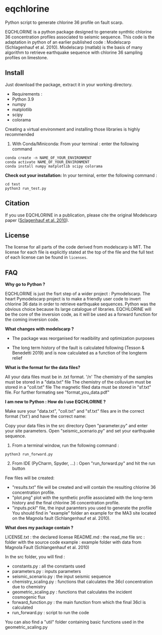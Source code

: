# eqchlorine
Python script to generate chlorine 36 profile on fault scarp.

EQCHLORINE is a python package designed to generate synthtic chlorine 36 concentration profiles associated to seismic sequence.
This code is the adaptation in python of an earlier published code : Modelscarp (Schlagenhauf et al. 2010).
Modelscarp (matlab) is the basis of many algorithm to retrieve earthquake sequence 
with chlorine 36 sampling profiles on limestone. 

Install
-------
Just download the package, extract it in your working directory.
- Requirements :
- Python 3.9
- numpy
- matplotlib
- scipy
- colorama

Creating a virtual environment and installing those libraries is highly recommended

1) With Conda/Miniconda: 
From your terminal : enter the following command

```
conda create -n NAME_OF_YOUR_ENVIRONMENT
conda activate NAME_OF_YOUR_ENVIRONMENT
conda install numpy matplotlib scipy colorama
```
**Check out your installation:**
In your terminal, enter the following command :
```
cd test
python3 run_test.py
```

Citation
--------

If you use EQCHLORINE in a publication, please cite the original Modelscarp paper ([Sclagenhauf et al.
2010](https://doi.org/10.1111/j.1365-246X.2010.04622.x)).


License
-------

The license for all parts of the code derived from modelscarp is
MIT. The license for each file is explicitly stated at
the top of the file and the full text of each license can be found in
`licenses`.


FAQ
---

**Why go to Python ?**

EQCHLORINE is just the fisrt step of a wider project : Pymodelscarp. The heart Pymodelscarp project
is to make a friendly user code to invert chlorine 36 data in order to retrieve earthquake sequences. Python was the obvious 
choice because its large catalogue of libraries.
EQCHLORINE will be the core of the inversion code, as it will be used as a forward function
for the coming inversion code.


**What changes with modelscarp ?**

- The package was reorganised for readibility and optimization purposes

- The long term history of the fault is calculated following (Tesson & Benedetti 2019)
and is now calculated as a function of the longterm relief

**What is the format for the data files?**

All your data files must be in .txt format. '/n'
The chemistry of the samples must be stored in a "data.txt" file
The chemistry of the colluvium must be stored in a "coll.txt" file
The magnetic filed data must be stored in "sf.txt" file.
For further formating see "format_you_data.pdf"

**I am new to Python : How do I use EQCHLORINE ?**

Make sure your "data.txt", "coll.txt" and "sf.txt" files are in the correct format ('txt') and have the correct name:

Copy your data files in the src directory
Open "parameter.py" and enter your site parameters.
Open "seismic_scenario.py" and set your earthquake sequence.

1) From a terminal window, run the following command :

```
python3 run_forward.py
```

2) From IDE (PyCharm, Spyder, ...) :
Open "run_forward.py" and hit the run button

Few files will be created:
- "results.txt" file will be created and will contain the resulting chlorine 36 concentration profile.
- "plot.png" plot with the synthetic profile associated with the long-term history and the final chlorine 36 concentration profile.
- "inputs.pckl" file, the input paramters you used to generate the profile
You should find in "example" folder an example for the MA3 site located on the Magnola fault (Schlangenhauf et al. 2010).

**What does my package contain ?**

LICENSE.txt : the declared license
README.md : the read_me file
src : folder with the source code 
example : example folder with data from Magnola Fault (Schlangenhauf et al. 2010)

In the src folder, you will find :

- constants.py : all the constants used
- parameters.py : inputs parameters
- seismic_scenario.py : the input seismic sequence
- chemistry_scaling.py : functions that calculates the 36cl concentration due to chemistry
- geometric_scaling.py : functions that calculates the incident cosmogenic flux
- forward_function.py : the main function from which the final 36cl is calculated
- run_forward.py : script to run the code

You can also find a "util" folder containing basic functions used in the geometric_scaling.py

